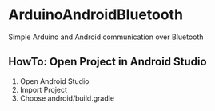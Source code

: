 # ArduinoAndroidBluetooth
Simple Arduino and Android communication over Bluetooth

## HowTo: Open Project in Android Studio
1. Open Android Studio
2. Import Project
3. Choose android/build.gradle
